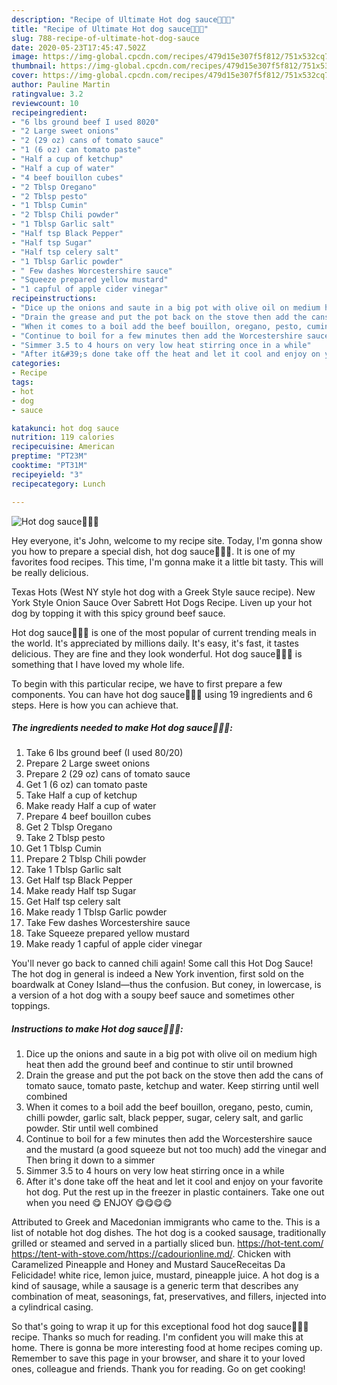 ```yaml
---
description: "Recipe of Ultimate Hot dog sauce🎉🎉🎉"
title: "Recipe of Ultimate Hot dog sauce🎉🎉🎉"
slug: 788-recipe-of-ultimate-hot-dog-sauce
date: 2020-05-23T17:45:47.502Z
image: https://img-global.cpcdn.com/recipes/479d15e307f5f812/751x532cq70/hot-dog-sauce🎉🎉🎉-recipe-main-photo.jpg
thumbnail: https://img-global.cpcdn.com/recipes/479d15e307f5f812/751x532cq70/hot-dog-sauce🎉🎉🎉-recipe-main-photo.jpg
cover: https://img-global.cpcdn.com/recipes/479d15e307f5f812/751x532cq70/hot-dog-sauce🎉🎉🎉-recipe-main-photo.jpg
author: Pauline Martin
ratingvalue: 3.2
reviewcount: 10
recipeingredient:
- "6 lbs ground beef I used 8020"
- "2 Large sweet onions"
- "2 (29 oz) cans of tomato sauce"
- "1 (6 oz) can tomato paste"
- "Half a cup of ketchup"
- "Half a cup of water"
- "4 beef bouillon cubes"
- "2 Tblsp Oregano"
- "2 Tblsp pesto"
- "1 Tblsp Cumin"
- "2 Tblsp Chili powder"
- "1 Tblsp Garlic salt"
- "Half tsp Black Pepper"
- "Half tsp Sugar"
- "Half tsp celery salt"
- "1 Tblsp Garlic powder"
- " Few dashes Worcestershire sauce"
- "Squeeze prepared yellow mustard"
- "1 capful of apple cider vinegar"
recipeinstructions:
- "Dice up the onions and saute in a big pot with olive oil on medium high heat then add the ground beef and continue to stir until browned"
- "Drain the grease and put the pot back on the stove then add the cans of tomato sauce, tomato paste, ketchup and water. Keep stirring until well combined"
- "When it comes to a boil add the beef bouillon, oregano, pesto, cumin, chilli powder, garlic salt, black pepper, sugar, celery salt, and garlic powder. Stir until well combined"
- "Continue to boil for a few minutes then add the Worcestershire sauce and the mustard (a good squeeze but not too much) add the vinegar and Then bring it down to a simmer"
- "Simmer 3.5 to 4 hours on very low heat stirring once in a while"
- "After it&#39;s done take off the heat and let it cool and enjoy on your favorite hot dog. Put the rest up in the freezer in plastic containers. Take one out when you need 😋 ENJOY 😋😋😋😋"
categories:
- Recipe
tags:
- hot
- dog
- sauce

katakunci: hot dog sauce 
nutrition: 119 calories
recipecuisine: American
preptime: "PT23M"
cooktime: "PT31M"
recipeyield: "3"
recipecategory: Lunch

---
```



![Hot dog sauce🎉🎉🎉](https://img-global.cpcdn.com/recipes/479d15e307f5f812/751x532cq70/hot-dog-sauce🎉🎉🎉-recipe-main-photo.jpg)

Hey everyone, it's John, welcome to my recipe site. Today, I'm gonna show you how to prepare a special dish, hot dog sauce🎉🎉🎉. It is one of my favorites food recipes. This time, I'm gonna make it a little bit tasty. This will be really delicious.

Texas Hots (West NY style hot dog with a Greek Style sauce recipe). New York Style Onion Sauce Over Sabrett Hot Dogs Recipe. Liven up your hot dog by topping it with this spicy ground beef sauce.

Hot dog sauce🎉🎉🎉 is one of the most popular of current trending meals in the world. It's appreciated by millions daily. It's easy, it's fast, it tastes delicious. They are fine and they look wonderful. Hot dog sauce🎉🎉🎉 is something that I have loved my whole life.


To begin with this particular recipe, we have to first prepare a few components. You can have hot dog sauce🎉🎉🎉 using 19 ingredients and 6 steps. Here is how you can achieve that.

<!--inarticleads1-->

##### The ingredients needed to make Hot dog sauce🎉🎉🎉:

1. Take 6 lbs ground beef (I used 80/20)
1. Prepare 2 Large sweet onions
1. Prepare 2 (29 oz) cans of tomato sauce
1. Get 1 (6 oz) can tomato paste
1. Take Half a cup of ketchup
1. Make ready Half a cup of water
1. Prepare 4 beef bouillon cubes
1. Get 2 Tblsp Oregano
1. Take 2 Tblsp pesto
1. Get 1 Tblsp Cumin
1. Prepare 2 Tblsp Chili powder
1. Take 1 Tblsp Garlic salt
1. Get Half tsp Black Pepper
1. Make ready Half tsp Sugar
1. Get Half tsp celery salt
1. Make ready 1 Tblsp Garlic powder
1. Take  Few dashes Worcestershire sauce
1. Take Squeeze prepared yellow mustard
1. Make ready 1 capful of apple cider vinegar


You&#39;ll never go back to canned chili again! Some call this Hot Dog Sauce! The hot dog in general is indeed a New York invention, first sold on the boardwalk at Coney Island—thus the confusion. But coney, in lowercase, is a version of a hot dog with a soupy beef sauce and sometimes other toppings. 

<!--inarticleads2-->

##### Instructions to make Hot dog sauce🎉🎉🎉:

1. Dice up the onions and saute in a big pot with olive oil on medium high heat then add the ground beef and continue to stir until browned
1. Drain the grease and put the pot back on the stove then add the cans of tomato sauce, tomato paste, ketchup and water. Keep stirring until well combined
1. When it comes to a boil add the beef bouillon, oregano, pesto, cumin, chilli powder, garlic salt, black pepper, sugar, celery salt, and garlic powder. Stir until well combined
1. Continue to boil for a few minutes then add the Worcestershire sauce and the mustard (a good squeeze but not too much) add the vinegar and Then bring it down to a simmer
1. Simmer 3.5 to 4 hours on very low heat stirring once in a while
1. After it&#39;s done take off the heat and let it cool and enjoy on your favorite hot dog. Put the rest up in the freezer in plastic containers. Take one out when you need 😋 ENJOY 😋😋😋😋


Attributed to Greek and Macedonian immigrants who came to the. This is a list of notable hot dog dishes. The hot dog is a cooked sausage, traditionally grilled or steamed and served in a partially sliced bun. https://hot-tent.com/ https://tent-with-stove.com/https://cadourionline.md/. Chicken with Caramelized Pineapple and Honey and Mustard SauceReceitas Da Felicidade! white rice, lemon juice, mustard, pineapple juice. A hot dog is a kind of sausage, while a sausage is a generic term that describes any combination of meat, seasonings, fat, preservatives, and fillers, injected into a cylindrical casing. 

So that's going to wrap it up for this exceptional food hot dog sauce🎉🎉🎉 recipe. Thanks so much for reading. I'm confident you will make this at home. There is gonna be more interesting food at home recipes coming up. Remember to save this page in your browser, and share it to your loved ones, colleague and friends. Thank you for reading. Go on get cooking!
